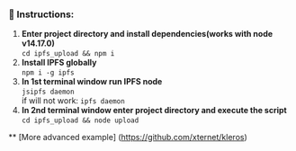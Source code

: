 ### 🔧 Instructions:

1. **Enter project directory and install dependencies(works with node v14.17.0)**
   </br>`cd ipfs_upload && npm i`
2. **Install IPFS globally**
   </br>`npm i -g ipfs`
3. **In 1st terminal window run IPFS node**
   </br>`jsipfs daemon`
   </br>if will not work: `ipfs daemon`
4. **In 2nd terminal window enter project directory and execute the script**
   </br>`cd ipfs_upload && node upload`

** [More advanced example] (https://github.com/xternet/kleros)
